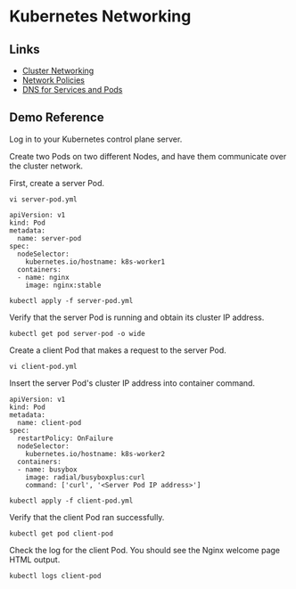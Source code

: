 # Kubernetes Networking

## Links
- [Cluster Networking](https://kubernetes.io/docs/concepts/cluster-administration/networking/)
- [Network Policies](https://kubernetes.io/docs/concepts/services-networking/network-policies/)
- [DNS for Services and Pods](https://kubernetes.io/docs/concepts/services-networking/dns-pod-service/)

## Demo Reference
Log in to your Kubernetes control plane server.

Create two Pods on two different Nodes, and have them communicate over the cluster network.

First, create a server Pod.

```
vi server-pod.yml
```

```
apiVersion: v1
kind: Pod
metadata:
  name: server-pod
spec:
  nodeSelector:
    kubernetes.io/hostname: k8s-worker1
  containers:
  - name: nginx
    image: nginx:stable
```

```
kubectl apply -f server-pod.yml
```

Verify that the server Pod is running and obtain its cluster IP address.

```
kubectl get pod server-pod -o wide
```

Create a client Pod that makes a request to the server Pod.

```
vi client-pod.yml
```

Insert the server Pod's cluster IP address into container command.

```
apiVersion: v1
kind: Pod
metadata:
  name: client-pod
spec:
  restartPolicy: OnFailure
  nodeSelector:
    kubernetes.io/hostname: k8s-worker2
  containers:
  - name: busybox
    image: radial/busyboxplus:curl
    command: ['curl', '<Server Pod IP address>']
```

```
kubectl apply -f client-pod.yml
```

Verify that the client Pod ran successfully.

```
kubectl get pod client-pod
```

Check the log for the client Pod. You should see the Nginx welcome page HTML output.

```
kubectl logs client-pod
```
